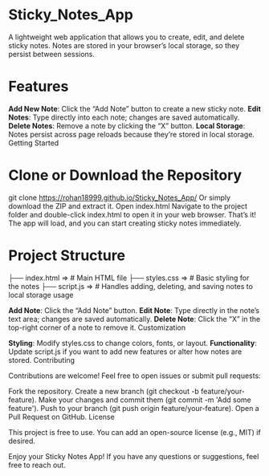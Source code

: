 
# Sticky_Notes_App

A lightweight web application that allows you to create, edit, and delete sticky notes. Notes are stored in your browser’s local storage, so they persist between sessions.

# Features

**Add New Note**: Click the “Add Note” button to create a new sticky note.
**Edit Notes**: Type directly into each note; changes are saved automatically.
**Delete Notes**: Remove a note by clicking the “X” button.
**Local Storage**: Notes persist across page reloads because they’re stored in local storage.
Getting Started

# Clone or Download the Repository
git clone https://rohan18999.github.io/Sticky_Notes_App/
Or simply download the ZIP and extract it.
Open index.html
Navigate to the project folder and double-click index.html to open it in your web browser.
That’s it! The app will load, and you can start creating sticky notes immediately.

# Project Structure
├── index.html  =>   # Main HTML file
├── styles.css  =>   # Basic styling for the notes
├── script.js   =>   # Handles adding, deleting, and saving notes to local storage usage


**Add Note**: Click the “Add Note” button.
**Edit Note**: Type directly in the note’s text area; changes are saved automatically.
**Delete Note**: Click the “X” in the top-right corner of a note to remove it.
Customization

**Styling**: Modify styles.css to change colors, fonts, or layout.
**Functionality**: Update script.js if you want to add new features or alter how notes are stored.
Contributing

Contributions are welcome! Feel free to open issues or submit pull requests:

Fork the repository.
Create a new branch (git checkout -b feature/your-feature).
Make your changes and commit them (git commit -m 'Add some feature').
Push to your branch (git push origin feature/your-feature).
Open a Pull Request on GitHub.
License

This project is free to use. You can add an open-source license (e.g., MIT) if desired.

Enjoy your Sticky Notes App! If you have any questions or suggestions, feel free to reach out.
